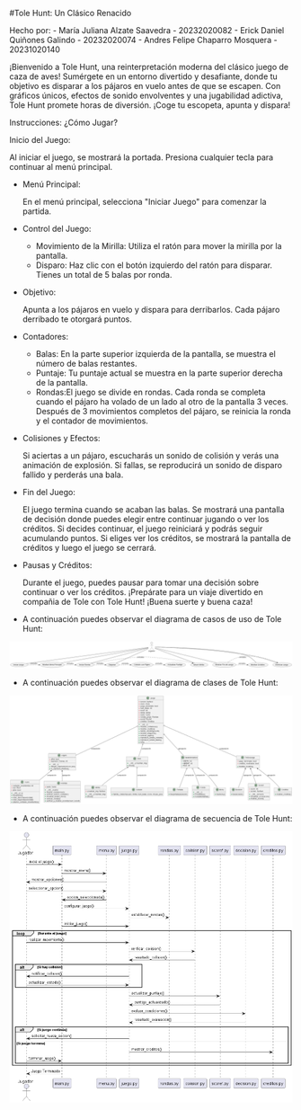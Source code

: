 #Tole Hunt: Un Clásico Renacido

Hecho por:
    - María Juliana Alzate Saavedra - 20232020082
    - Erick Daniel Quiñones Galindo - 20232020074
    - Andres Felipe Chaparro Mosquera - 20231020140

¡Bienvenido a Tole Hunt, una reinterpretación moderna del clásico juego de caza de aves! Sumérgete en un entorno divertido y desafiante, donde tu objetivo es disparar a los pájaros en vuelo antes de que se escapen. Con gráficos únicos, efectos de sonido envolventes y una jugabilidad adictiva, Tole Hunt promete horas de diversión. ¡Coge tu escopeta, apunta y dispara!

Instrucciones: ¿Cómo Jugar?


Inicio del Juego:

Al iniciar el juego, se mostrará la portada. Presiona cualquier tecla para continuar al menú principal.

- Menú Principal:

    En el menú principal, selecciona "Iniciar Juego" para comenzar la partida.

- Control del Juego:

    - Movimiento de la Mirilla: Utiliza el ratón para mover la mirilla por la pantalla.
    - Disparo: Haz clic con el botón izquierdo del ratón para disparar. Tienes un total de 5 balas por ronda.


- Objetivo:

    Apunta a los pájaros en vuelo y dispara para derribarlos.
    Cada pájaro derribado te otorgará puntos.


- Contadores:

    - Balas: En la parte superior izquierda de la pantalla, se muestra el número de balas restantes.
    - Puntaje: Tu puntaje actual se muestra en la parte superior derecha de la pantalla.
    - Rondas:El juego se divide en rondas. Cada ronda se completa cuando el pájaro ha volado de un lado al otro de la pantalla 3 veces.
    Después de 3 movimientos completos del pájaro, se reinicia la ronda y el contador de movimientos.


- Colisiones y Efectos:

    Si aciertas a un pájaro, escucharás un sonido de colisión y verás una animación de explosión.
    Si fallas, se reproducirá un sonido de disparo fallido y perderás una bala.

- Fin del Juego:

    El juego termina cuando se acaban las balas. Se mostrará una pantalla de decisión donde puedes elegir entre continuar jugando o ver los créditos.
    Si decides continuar, el juego reiniciará y podrás seguir acumulando puntos.
    Si eliges ver los créditos, se mostrará la pantalla de créditos y luego el juego se cerrará.

- Pausas y Créditos:

    Durante el juego, puedes pausar para tomar una decisión sobre continuar o ver los créditos.
    ¡Prepárate para un viaje divertido en compañia de Tole con Tole Hunt! ¡Buena suerte y buena caza!

- A continuación puedes observar el diagrama de casos de uso de Tole Hunt:

![](out/diagrama_casos_uso/diagrama_casos_uso.png)

- A continuación puedes observar el diagrama de clases de Tole Hunt:

![](out/diagrama_de_clases/diagrama_de_clases.png)

- A continuación puedes observar el diagrama de secuencia de Tole Hunt:

![](out/diagrama_de_secuencia/diagrama_de_secuencia.png)

